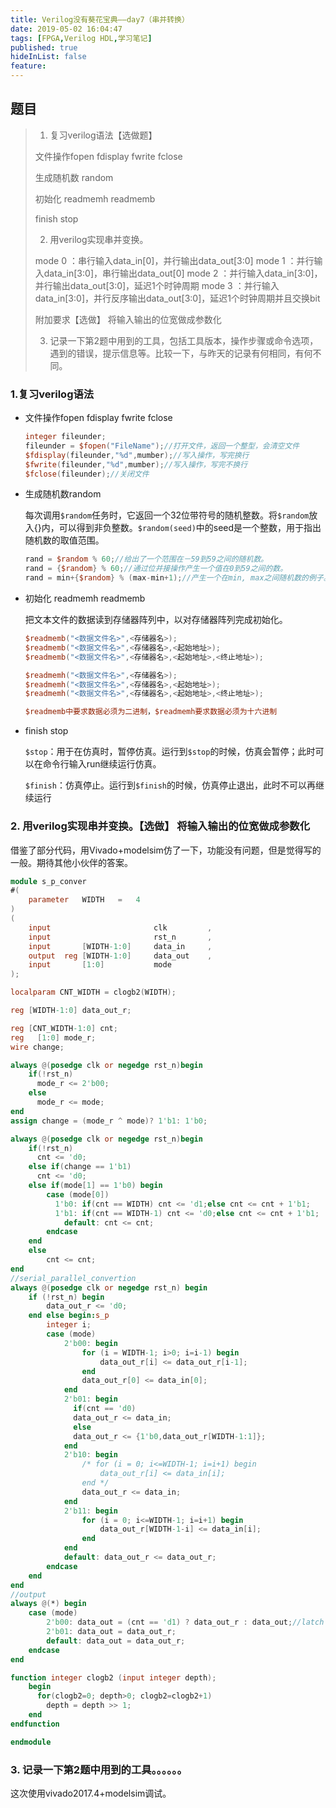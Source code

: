 ```yaml
---
title: Verilog没有葵花宝典——day7（串并转换）
date: 2019-05-02 16:04:47
tags: [FPGA,Verilog HDL,学习笔记]
published: true
hideInList: false
feature: 
---
```

## 题目

> 1. 复习verilog语法【选做题】
>
> 文件操作fopen fdisplay fwrite fclose
>
> 生成随机数 random
>
> 初始化 readmemh readmemb
>
> finish stop
>
> 2. 用verilog实现串并变换。
>
> mode 0 ：串行输入data_in[0]，并行输出data_out[3:0]
> mode 1 ：并行输入data_in[3:0]，串行输出data_out[0]
> mode 2 ：并行输入data_in[3:0]，并行输出data_out[3:0]，延迟1个时钟周期
> mode 3 ：并行输入data_in[3:0]，并行反序输出data_out[3:0]，延迟1个时钟周期并且交换bit
>
> 附加要求【选做】
> 将输入输出的位宽做成参数化
>
> 3. 记录一下第2题中用到的工具，包括工具版本，操作步骤或命令选项，遇到的错误，提示信息等。比较一下，与昨天的记录有何相同，有何不同。

<!-- more --> 

### 1.复习verilog语法

- 文件操作fopen fdisplay fwrite fclose

	```verilog
	integer fileunder;
	fileunder = $fopen("FileName");//打开文件，返回一个整型，会清空文件
	$fdisplay(fileunder,"%d",mumber);//写入操作，写完换行
	$fwrite(fileunder,"%d",mumber);//写入操作，写完不换行
	$fclose(fileunder);//关闭文件
	```

- 生成随机数random

	每次调用`$random`任务时，它返回一个32位带符号的随机整数。将`$random`放入{}内，可以得到非负整数。`$random(seed)`中的seed是一个整数，用于指出随机数的取值范围。

	```verilog
	rand = $random % 60;//给出了一个范围在－59到59之间的随机数。
	rand = {$random} % 60;//通过位并接操作产生一个值在0到59之间的数。
	rand = min+{$random} % (max-min+1);//产生一个在min, max之间随机数的例子。
	```

- 初始化 readmemh readmemb

	把文本文件的数据读到存储器阵列中，以对存储器阵列完成初始化。

	```verilog
	$readmemb("<数据文件名>",<存储器名>);
	$readmemb("<数据文件名>",<存储器名>,<起始地址>);
	$readmemb("<数据文件名>",<存储器名>,<起始地址>,<终止地址>);
	
	$readmemh("<数据文件名>",<存储器名>);
	$readmemh("<数据文件名>",<存储器名>,<起始地址>);
	$readmemh("<数据文件名>",<存储器名>,<起始地址>,<终止地址>);
	
	$readmemb中要求数据必须为二进制，$readmemh要求数据必须为十六进制
	```

- finish stop

	`$stop`：用于在仿真时，暂停仿真。运行到`$stop`的时候，仿真会暂停；此时可以在命令行输入run继续运行仿真。

	`$finish`：仿真停止。运行到`$finish`的时候，仿真停止退出，此时不可以再继续运行

### 2. 用verilog实现串并变换。【选做】 将输入输出的位宽做成参数化

借鉴了部分代码，用Vivado+modelsim仿了一下，功能没有问题，但是觉得写的一般。期待其他小伙伴的答案。

```verilog
module s_p_conver
#(
	parameter	WIDTH	=	4
)
(
	input						clk			,
	input						rst_n		,
	input		[WIDTH-1:0]		data_in		,
	output	reg	[WIDTH-1:0]		data_out	,
	input		[1:0]			mode		
);

localparam CNT_WIDTH = clogb2(WIDTH);

reg	[WIDTH-1:0]	data_out_r;

reg	[CNT_WIDTH-1:0]	cnt;
reg   [1:0] mode_r;
wire change;

always @(posedge clk or negedge rst_n)begin
    if(!rst_n)
      mode_r <= 2'b00;
    else 
      mode_r <= mode;
end
assign change = (mode_r ^ mode)? 1'b1: 1'b0;

always @(posedge clk or negedge rst_n)begin
    if(!rst_n)
      cnt <= 'd0;
    else if(change == 1'b1)
      cnt <= 'd0;
    else if(mode[1] == 1'b0) begin
		case (mode[0])
          1'b0: if(cnt == WIDTH) cnt <= 'd1;else cnt <= cnt + 1'b1;
          1'b1: if(cnt == WIDTH-1) cnt <= 'd0;else cnt <= cnt + 1'b1;
			default: cnt <= cnt;
		endcase
	end
	else
		cnt <= cnt;
end
//serial_parallel_convertion
always @(posedge clk or negedge rst_n) begin
	if (!rst_n) begin
		data_out_r <= 'd0;
	end else begin:s_p
		integer i;
		case (mode)
			2'b00: begin
				for (i = WIDTH-1; i>0; i=i-1) begin
					data_out_r[i] <= data_out_r[i-1];
				end
				data_out_r[0] <= data_in[0];
			end
			2'b01: begin
              if(cnt == 'd0)
              data_out_r <= data_in;
              else
              data_out_r <= {1'b0,data_out_r[WIDTH-1:1]};
			end
			2'b10: begin
				/* for (i = 0; i<=WIDTH-1; i=i+1) begin
					data_out_r[i] <= data_in[i];
				end */
				data_out_r <= data_in;
			end
			2'b11: begin
				for (i = 0; i<=WIDTH-1; i=i+1) begin
					data_out_r[WIDTH-1-i] <= data_in[i];
				end
			end
			default: data_out_r <= data_out_r;
		endcase
	end
end
//output
always @(*) begin
	case (mode)
        2'b00: data_out = (cnt == 'd1) ? data_out_r : data_out;//latch
		2'b01: data_out = data_out_r;
		default: data_out = data_out_r;
	endcase
end

function integer clogb2 (input integer depth);
	begin
      for(clogb2=0; depth>0; clogb2=clogb2+1)
		depth = depth >> 1;
	end
endfunction

endmodule
```

### 3. 记录一下第2题中用到的工具。。。。。。

这次使用vivado2017.4+modelsim调试。